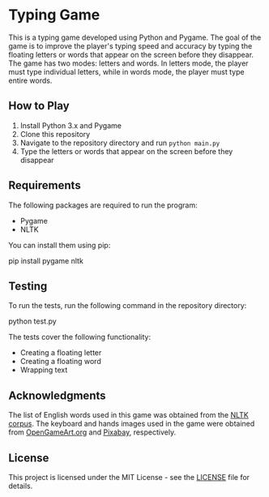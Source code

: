 # Typing Game

This is a typing game developed using Python and Pygame. The goal of the game is to improve the player's typing speed and accuracy by typing the floating letters or words that appear on the screen before they disappear. The game has two modes: letters and words. In letters mode, the player must type individual letters, while in words mode, the player must type entire words.

## How to Play

1. Install Python 3.x and Pygame
2. Clone this repository
3. Navigate to the repository directory and run `python main.py`
4. Type the letters or words that appear on the screen before they disappear

## Requirements

The following packages are required to run the program:

- Pygame
- NLTK

You can install them using pip:

pip install pygame nltk

## Testing

To run the tests, run the following command in the repository directory:

python test.py


The tests cover the following functionality:

- Creating a floating letter
- Creating a floating word
- Wrapping text

## Acknowledgments

The list of English words used in this game was obtained from the [NLTK corpus](https://www.nltk.org/). The keyboard and hands images used in the game were obtained from [OpenGameArt.org](https://opengameart.org/content/keyboard-keys) and [Pixabay](https://pixabay.com/vectors/hand-finger-touch-handprint-158761/), respectively.

## License

This project is licensed under the MIT License - see the [LICENSE](LICENSE) file for details.
